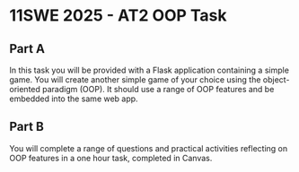 # 11SWE 2025 - AT2 OOP Task

## Part A
In this task you will be provided with a Flask application containing a simple game. 
You will create another simple game of your choice using the object-oriented paradigm (OOP). It should use a range of OOP features and be embedded into the same web app. 

## Part B
You will complete a range of questions and practical activities reflecting on OOP features in a one hour task, completed in Canvas.
